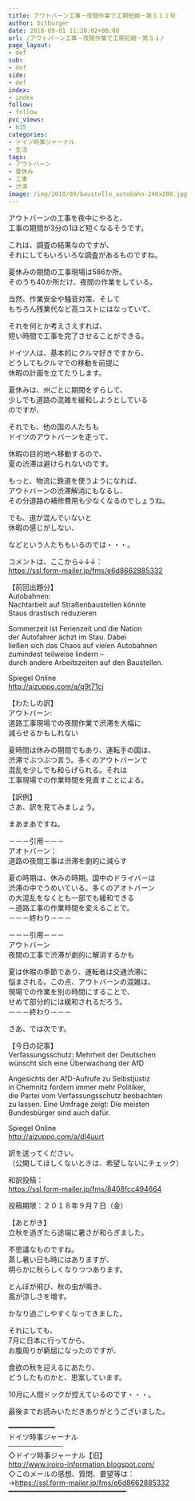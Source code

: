 ```yaml
---
title: アウトバーン工事－夜間作業で工期短縮－第５１１号
author: bitburger
date: 2018-09-01 11:28:02+00:00
url: /アウトバーン工事－夜間作業で工期短縮－第５１/
page_layout:
- def
sub:
- def
side:
- def
index:
- index
follow:
- follow
pvc_views:
- 635
categories:
- ドイツ時事ジャーナル
- 生活
tags:
- アウトバーン
- 夏休み
- 工事
- 渋滞
image: /img/2018/09/baustelle_autobahn-246x200.jpg
---
```

アウトバーンの工事を夜中にやると、  
工事の期間が3分の1ほど短くなるそうです。  
  
これは、調査の結果なのですが、  
それにしてもいろいろな調査があるものですね。  
  


夏休みの期間の工事現場は586か所。  
そのうち40か所だけ、夜間の作業をしている。  
  
当然、作業安全や騒音対策、そして  
もちろん残業代など高コストにはなっていて、  
  
それを何とか考えさえすれば、  
短い時間で工事を完了させることができる。

ドイツ人は、基本的にクルマ好きですから、  
どうしてもクルマでの移動を前提に  
休暇の計画を立てたりします。  
  
夏休みは、州ごとに期間をずらして、  
少しでも道路の混雑を緩和しようとしている  
のですが、  
  
それでも、他の国の人たちも  
ドイツのアウトバーンを走って、  
  
休暇の目的地へ移動するので、  
夏の渋滞は避けられないのです。

もっと、物流に鉄道を使うようになれば、  
アウトバーンの渋滞解消にもなるし、  
その分道路の補修費用も少なくなるのでしょうね。

でも、道が混んでいないと  
休暇の感じがしない、  
  
などという人たちもいるのでは・・・。  
  
コメントは、ここから↓↓↓：  
<https://ssl.form-mailer.jp/fms/e6d8662885332>

【前回出題分】  
Autobahnen:  
Nachtarbeit auf Straßenbaustellen könnte  
Staus drastisch reduzieren  
  
Sommerzeit ist Ferienzeit und die Nation  
der Autofahrer ächzt im Stau. Dabei  
ließen sich das Chaos auf vielen Autobahnen  
zumindest teilweise lindern &#8211;  
durch andere Arbeitszeiten auf den Baustellen.  
  
Spiegel Online  
<http://aizuppo.com/a/q9t71cj>

【わたしの訳】  
アウトバーン:  
道路工事現場での夜間作業で渋滞を大幅に  
減らせるかもしれない  
  
夏時間は休みの期間でもあり、運転手の国は、  
渋滞でぶつぶつ言う。多くのアウトバーンで  
混乱を少しでも和らげられる。それは  
工事現場での作業時間を見直すことによる。

【訳例】  
さあ、訳を見てみましょう。  
  
まあまあですね。

－－－引用－－－  
アオトバーン：  
道路の夜間工事は渋滞を劇的に減らす  
  
夏の時期は、休みの時期。国中のドライバーは  
渋滞の中でうめいている。多くのアオトバーン  
の大混乱をなくとも一部でも緩和できる  
－道路工事の作業時間を変えることで。  
－－－終わり－－－

－－－引用－－－  
アウトバーン  
夜間の工事で渋滞が劇的に解消するかも  
  
夏は休暇の季節であり、運転者は交通渋滞に  
悩まされる。この点、アウトバーンの混雑は、  
現場での作業を別の時間にすることで、  
せめて部分的には緩和されるだろう。  
－－－終わり－－－

さあ、では次です。  
  
【今日の記事】  
Verfassungsschutz: Mehrheit der Deutschen  
wünscht sich eine Überwachung der AfD  
  
Angesichts der AfD-Aufrufe zu Selbstjustiz  
in Chemnitz fordern immer mehr Politiker,  
die Partei vom Verfassungsschutz beobachten  
zu lassen. Eine Umfrage zeigt: Die meisten  
Bundesbürger sind auch dafür.  
  
Spiegel Online  
<http://aizuppo.com/a/dl4uurt>

訳を送ってください。  
（公開してほしくないときは、希望しないにチェック）  
  
和訳投稿：  
 <https://ssl.form-mailer.jp/fms/8408fcc494664>  
  
投稿期限：２０１８年９月７日（金）

【あとがき】  
立秋を過ぎたら途端に暑さが和らぎました。  
  
不思議なものですね。  
蒸し暑い日も時にはありますが、  
明らかに秋らしくなりつつあります。  
  
とんぼが飛び、秋の虫が鳴き、  
風が涼しさを増す。  
  
かなり過ごしやすくなってきました。  
  
それにしても、  
7月に日本に行ってから、  
お腹周りが窮屈になったのですが、  
  
食欲の秋を迎えるにあたり、  
どうしたものかと、思案しています。  
  
10月に人間ドックが控えているのです・・・。  
  
最後までお読みいただきありがとうございました。

━━━━━━━━━━━  
ドイツ時事ジャーナル  
───────────  
◇ドイツ時事ジャーナル【旧】  
<http://www.iroiro-information.blogspot.com/>  
◇このメールの感想、質問、要望等は：  
-><https://ssl.form-mailer.jp/fms/e6d8662885332>  
━━━━━━━━━━━━━━━━━━━━━━━━━━━━